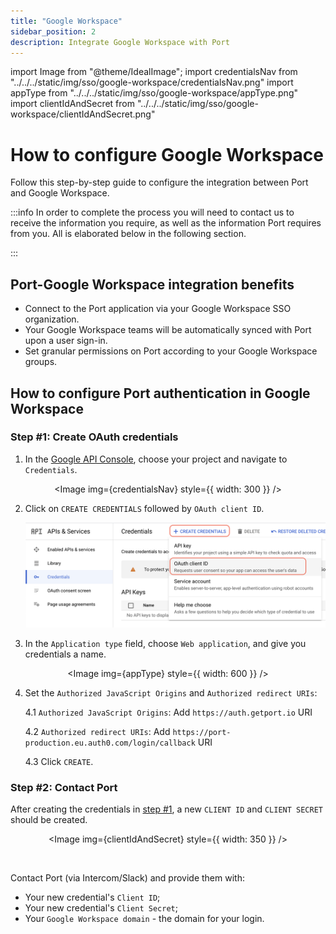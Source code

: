 ```yaml
---
title: "Google Workspace"
sidebar_position: 2
description: Integrate Google Workspace with Port
---
```


import Image from "@theme/IdealImage";
import credentialsNav from "../../../static/img/sso/google-workspace/credentialsNav.png"
import appType from "../../../static/img/sso/google-workspace/appType.png"
import clientIdAndSecret from "../../../static/img/sso/google-workspace/clientIdAndSecret.png"

# How to configure Google Workspace

Follow this step-by-step guide to configure the integration between Port and Google Workspace.

:::info
In order to complete the process you will need to contact us to receive the information you require, as well as the information Port requires from you. All is elaborated below in the following section.

:::

## Port-Google Workspace integration benefits

- Connect to the Port application via your Google Workspace SSO organization.
- Your Google Workspace teams will be automatically synced with Port upon a user sign-in.
- Set granular permissions on Port according to your Google Workspace groups.

## How to configure Port authentication in Google Workspace

### Step #1: Create OAuth credentials

1. In the [Google API Console](https://console.developers.google.com/), choose your project and navigate to `Credentials`.

<center>

<Image img={credentialsNav} style={{ width: 300 }} />

</center>

2. Click on `CREATE CREDENTIALS` followed by `OAuth client ID`.

   ![Create Credentials](../../../static/img/sso/google-workspace/createCredentials.png)

3. In the `Application type` field, choose `Web application`, and give you credentials a name.

<center>

<Image img={appType} style={{ width: 600 }} />

</center>

4. Set the `Authorized JavaScript Origins` and `Authorized redirect URIs`:

   4.1 `Authorized JavaScript Origins`: Add `https://auth.getport.io` URI

   4.2 `Authorized redirect URIs`: Add `https://port-production.eu.auth0.com/login/callback` URI

   4.3 Click `CREATE`.

### Step #2: Contact Port

After creating the credentials in [step #1](./google-workspace.md#step-1-create-oauth-credentials), a new `CLIENT ID` and `CLIENT SECRET` should be created.

<center>

<Image img={clientIdAndSecret} style={{ width: 350 }} />

</center>

<br/>

Contact Port (via Intercom/Slack) and provide them with:

- Your new credential's `Client ID`;
- Your new credential's `Client Secret`;
- Your `Google Workspace domain` - the domain for your login.
